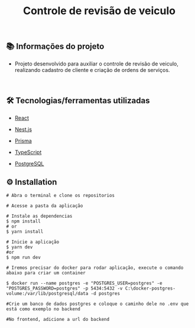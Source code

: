 <h1 align="center">
  <strong>Controle de revisão de veiculo</strong>
</h1>

&nbsp;

## 📚 Informações do projeto

- Projeto desenvolvido para auxiliar o controle de revisão de veiculo, realizando cadastro de cliente e criação de ordens de serviços.

&nbsp;

## 🛠️ Tecnologias/ferramentas utilizadas

- [React](https://pt-br.reactjs.org/E)

- [Nest.js](https://nestjs.com/)

- [Prisma](https://www.prisma.io/)

- [TypeScript](https://www.typescriptlang.org)

- [PostgreSQL](https://www.postgresql.org/)
  &nbsp;

## ⚙️ Installation

```
# Abra o terminal e clone os repositorios
```

```
# Acesse a pasta da aplicação

# Instale as dependencias
$ npm install
# or
$ yarn install

# Inicie a aplicação
$ yarn dev
#or
$ npm run dev

# Iremos precisar do docker para rodar aplicação, execute o comando abaixo para criar um container

$ docker run --name postgres -e "POSTGRES_USER=postgres" -e  "POSTGRES_PASSWORD=postgres" -p 5434:5432 -v C:\docker-postgres-volume:/var/lib/postgresql/data -d postgres

#Crie um banco de dados postgres e coloque o caminho dele no .env que está como exemplo no backend

#No frontend, adicione a url do backend
```
